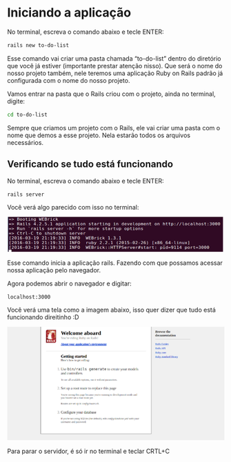 # Iniciando a aplicação

No terminal, escreva o comando abaixo e tecle ENTER:

```sh
rails new to-do-list
```

Esse comando vai criar uma pasta chamada “to-do-list” dentro do diretório que você já estiver (importante prestar atenção nisso). Que será o nome do nosso projeto também, nele teremos uma aplicação Ruby on Rails padrão já configurada com o nome do nosso projeto.

Vamos entrar na pasta que o Rails criou com o projeto, ainda no terminal, digite:

```sh
cd to-do-list
```

Sempre que criamos um projeto com o Rails, ele vai criar uma pasta com o nome que demos a esse projeto. Nela estarão todos os arquivos necessários.

## Verificando se tudo está funcionando

No terminal, escreva o comando abaixo e tecle ENTER:

```sh
rails server
```

Você verá algo parecido com isso no terminal:

![Servidor Rodando](images/5_iniciando_a_aplicacao/servidor_rodando.png)

Esse comando inicia a aplicação rails. Fazendo com que possamos acessar nossa aplicação pelo navegador.

Agora podemos abrir o navegador e digitar:

```
localhost:3000
```

Você verá uma tela como a imagem abaixo, isso quer dizer que tudo está funcionando direitinho :D

![To-do list no navegador](images/5_iniciando_a_aplicacao/aplicacao_no_navegador.png)

Para parar o servidor, é só ir no terminal e teclar CRTL+C